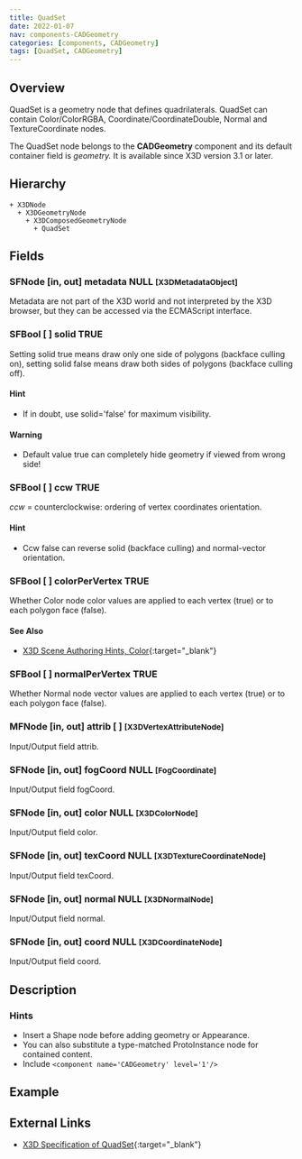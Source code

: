 ```yaml
---
title: QuadSet
date: 2022-01-07
nav: components-CADGeometry
categories: [components, CADGeometry]
tags: [QuadSet, CADGeometry]
---
```

<style>
.post h3 {
  word-spacing: 0.2em;
}
</style>

## Overview

QuadSet is a geometry node that defines quadrilaterals. QuadSet can contain Color/ColorRGBA, Coordinate/CoordinateDouble, Normal and TextureCoordinate nodes.

The QuadSet node belongs to the **CADGeometry** component and its default container field is *geometry.* It is available since X3D version 3.1 or later.

## Hierarchy

```
+ X3DNode
  + X3DGeometryNode
    + X3DComposedGeometryNode
      + QuadSet
```

## Fields

### SFNode [in, out] **metadata** NULL <small>[X3DMetadataObject]</small>

Metadata are not part of the X3D world and not interpreted by the X3D browser, but they can be accessed via the ECMAScript interface.

### SFBool [ ] **solid** TRUE

Setting solid true means draw only one side of polygons (backface culling on), setting solid false means draw both sides of polygons (backface culling off).

#### Hint

- If in doubt, use solid='false' for maximum visibility.

#### Warning

- Default value true can completely hide geometry if viewed from wrong side!

### SFBool [ ] **ccw** TRUE

*ccw* = counterclockwise: ordering of vertex coordinates orientation.

#### Hint

- Ccw false can reverse solid (backface culling) and normal-vector orientation.

### SFBool [ ] **colorPerVertex** TRUE

Whether Color node color values are applied to each vertex (true) or to each polygon face (false).

#### See Also

- [X3D Scene Authoring Hints, Color](https://www.web3d.org/x3d/content/examples/X3dSceneAuthoringHints.html#Color){:target="_blank"}

### SFBool [ ] **normalPerVertex** TRUE

Whether Normal node vector values are applied to each vertex (true) or to each polygon face (false).

### MFNode [in, out] **attrib** [ ] <small>[X3DVertexAttributeNode]</small>

Input/Output field attrib.

### SFNode [in, out] **fogCoord** NULL <small>[FogCoordinate]</small>

Input/Output field fogCoord.

### SFNode [in, out] **color** NULL <small>[X3DColorNode]</small>

Input/Output field color.

### SFNode [in, out] **texCoord** NULL <small>[X3DTextureCoordinateNode]</small>

Input/Output field texCoord.

### SFNode [in, out] **normal** NULL <small>[X3DNormalNode]</small>

Input/Output field normal.

### SFNode [in, out] **coord** NULL <small>[X3DCoordinateNode]</small>

Input/Output field coord.

## Description

### Hints

- Insert a Shape node before adding geometry or Appearance.
- You can also substitute a type-matched ProtoInstance node for contained content.
- Include `<component name='CADGeometry' level='1'/>`

## Example

<x3d-canvas src="https://create3000.github.io/media/examples/CADGeometry/QuadSet/QuadSet.x3d"></x3d-canvas>

## External Links

- [X3D Specification of QuadSet](https://www.web3d.org/documents/specifications/19775-1/V4.0/Part01/components/CADGeometry.html#QuadSet){:target="_blank"}
